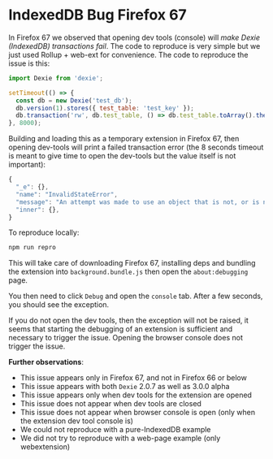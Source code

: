 # IndexedDB Bug Firefox 67

In Firefox 67 we observed that opening dev tools (console) will *make
Dexie (IndexedDB) transactions fail*. The code to reproduce is very
simple but we just used Rollup + web-ext for convenience. The code to
reproduce the issue is this:

```js
import Dexie from 'dexie';

setTimeout(() => {
  const db = new Dexie('test_db');
  db.version(1).stores({ test_table: 'test_key' });
  db.transaction('rw', db.test_table, () => db.test_table.toArray().then(console.log).catch(console.error));
}, 8000);
```

Building and loading this as a temporary extension in Firefox 67, then opening
dev-tools will print a failed transaction error (the 8 seconds timeout is meant
to give time to open the dev-tools but the value itself is not important):

```js
{
  "_e": {},
  "name": "InvalidStateError",
  "message": "An attempt was made to use an object that is not, or is no longer, usable",
  "inner": {},
}
```

To reproduce locally:
```js
npm run repro
```

This will take care of downloading Firefox 67, installing deps and bundling the
extension into `background.bundle.js` then open the `about:debugging` page.

You then need to click `Debug` and open the `console` tab. After a few seconds,
you should see the exception.

If you do not open the dev tools, then the exception will not be raised, it
seems that starting the debugging of an extension is sufficient and necessary to
trigger the issue. Opening the browser console does not trigger the issue.

**Further observations**:

* This issue appears only in Firefox 67, and not in Firefox 66 or below
* This issue appears with both `Dexie` 2.0.7 as well as 3.0.0 alpha
* This issue appears only when dev tools for the extension are opened
* This issue does not appear when dev tools are closed
* This issue does not appear when browser console is open (only when the
  extension dev tool console is)
* We could not reproduce with a pure-IndexedDB example
* We did not try to reproduce with a web-page example (only webextension)
